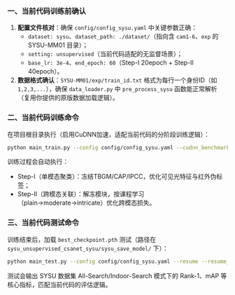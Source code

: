 ### 一、当前代码训练前确认
1. **配置文件核对**：确保 `config/config_sysu.yaml` 中关键参数正确：
   - `dataset: sysu`、`dataset_path: ./dataset/`（指向含 `cam1-6`、`exp` 的 SYSU-MM01 目录）；
   - `setting: unsupervised`（当前代码适配的无监督场景）；
   - `base_lr: 3e-4`、`end_epoch: 60`（Step-I 20epoch + Step-II 40epoch）。
2. **数据格式确认**：`SYSU-MM01/exp/train_id.txt` 格式为每行一个身份ID（如 `1,2,3,...`），确保 `data_loader.py` 中 `pre_process_sysu` 函数能正常解析（复用你提供的原版数据加载逻辑）。

### 二、当前代码训练命令
在项目根目录执行（启用CuDNN加速，适配当前代码的分阶段训练逻辑）：
```bash
python main_train.py --config config/config_sysu.yaml --cudnn_benchmark
```
训练过程会自动执行：
- Step-I（单模态聚类）：冻结TBGM/CAP/IPCC，优化可见光特征与红外伪标签；
- Step-II（跨模态关联）：解冻模块，按课程学习（plain→moderate→intricate）优化跨模态损失。

### 三、当前代码测试命令
训练结束后，加载 `best_checkpoint.pth` 测试（路径在 `sysu_unsupervised_csanet_sysu/sysu_save_model/` 下）：
```bash
python main_test.py --config config/config_sysu.yaml --resume --resume_path ./sysu_unsupervised_csanet_sysu/sysu_save_model/best_checkpoint.pth
```
测试会输出 SYSU 数据集 All-Search/Indoor-Search 模式下的 Rank-1、mAP 等核心指标，匹配当前代码的评估逻辑。